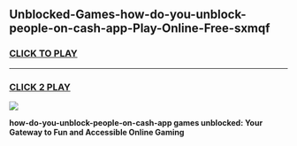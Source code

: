 
## Unblocked-Games-how-do-you-unblock-people-on-cash-app-Play-Online-Free-sxmqf
<h3>
<a href="https://premium76.site?title=how-do-you-unblock-people-on-cash-app&ref=26A">CLICK TO PLAY</a></h3>
<hr>

<h3>
<a href="https://premium76.site?title=how-do-you-unblock-people-on-cash-app&ref=26A">CLICK 2 PLAY</a>
  
</h3>

<a href="https://premium76.site?title=how-do-you-unblock-people-on-cash-app&ref=26A"><img src="https://clearcache.store/games.png"></a>


**how-do-you-unblock-people-on-cash-app games unblocked: Your Gateway to Fun and Accessible Online Gaming**
